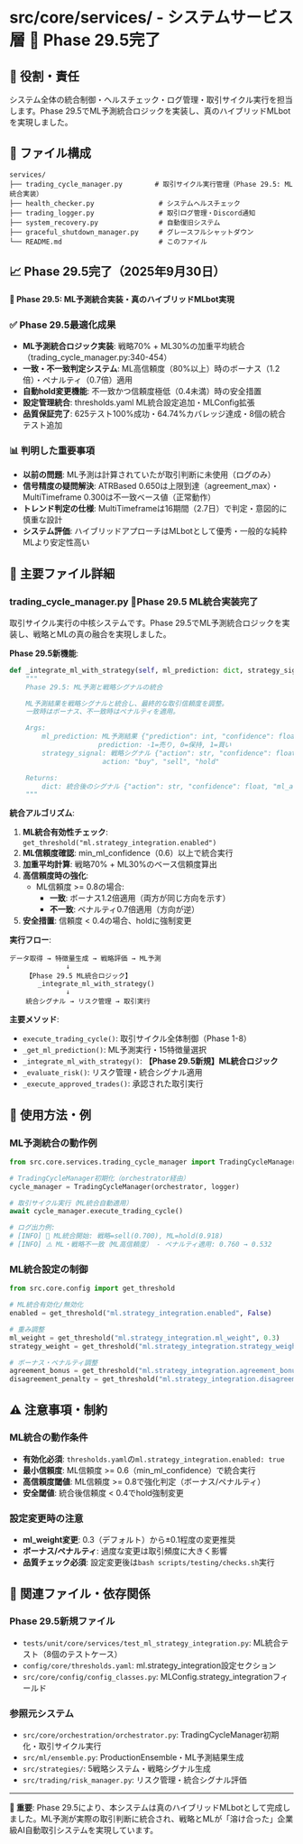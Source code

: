# src/core/services/ - システムサービス層 🚀 Phase 29.5完了

## 🎯 役割・責任

システム全体の統合制御・ヘルスチェック・ログ管理・取引サイクル実行を担当します。Phase 29.5でML予測統合ロジックを実装し、真のハイブリッドMLbotを実現しました。

## 📂 ファイル構成

```
services/
├── trading_cycle_manager.py        # 取引サイクル実行管理（Phase 29.5: ML統合実装）
├── health_checker.py                # システムヘルスチェック
├── trading_logger.py                # 取引ログ管理・Discord通知
├── system_recovery.py               # 自動復旧システム
├── graceful_shutdown_manager.py     # グレースフルシャットダウン
└── README.md                        # このファイル
```

## 📈 Phase 29.5完了（2025年9月30日）

**🎯 Phase 29.5: ML予測統合実装・真のハイブリッドMLbot実現**

### ✅ Phase 29.5最適化成果
- **ML予測統合ロジック実装**: 戦略70% + ML30%の加重平均統合（trading_cycle_manager.py:340-454）
- **一致・不一致判定システム**: ML高信頼度（80%以上）時のボーナス（1.2倍）・ペナルティ（0.7倍）適用
- **自動hold変更機能**: 不一致かつ信頼度極低（0.4未満）時の安全措置
- **設定管理統合**: thresholds.yaml ML統合設定追加・MLConfig拡張
- **品質保証完了**: 625テスト100%成功・64.74%カバレッジ達成・8個の統合テスト追加

### 📊 判明した重要事項
- **以前の問題**: ML予測は計算されていたが取引判断に未使用（ログのみ）
- **信号精度の疑問解決**: ATRBased 0.650は上限到達（agreement_max）・MultiTimeframe 0.300は不一致ベース値（正常動作）
- **トレンド判定の仕様**: MultiTimeframeは16期間（2.7日）で判定・意図的に慎重な設計
- **システム評価**: ハイブリッドアプローチはMLbotとして優秀・一般的な純粋MLより安定性高い

## 🔧 主要ファイル詳細

### **trading_cycle_manager.py** 🚀**Phase 29.5 ML統合実装完了**

取引サイクル実行の中核システムです。Phase 29.5でML予測統合ロジックを実装し、戦略とMLの真の融合を実現しました。

**Phase 29.5新機能**:
```python
def _integrate_ml_with_strategy(self, ml_prediction: dict, strategy_signal: dict) -> dict:
    """
    Phase 29.5: ML予測と戦略シグナルの統合

    ML予測結果を戦略シグナルと統合し、最終的な取引信頼度を調整。
    一致時はボーナス、不一致時はペナルティを適用。

    Args:
        ml_prediction: ML予測結果 {"prediction": int, "confidence": float}
                      prediction: -1=売り, 0=保持, 1=買い
        strategy_signal: 戦略シグナル {"action": str, "confidence": float}
                       action: "buy", "sell", "hold"

    Returns:
        dict: 統合後のシグナル {"action": str, "confidence": float, "ml_adjusted": bool}
    """
```

**統合アルゴリズム**:
1. **ML統合有効性チェック**: `get_threshold("ml.strategy_integration.enabled")`
2. **ML信頼度確認**: min_ml_confidence（0.6）以上で統合実行
3. **加重平均計算**: 戦略70% + ML30%のベース信頼度算出
4. **高信頼度時の強化**:
   - ML信頼度 >= 0.8の場合:
     - **一致**: ボーナス1.2倍適用（両方が同じ方向を示す）
     - **不一致**: ペナルティ0.7倍適用（方向が逆）
5. **安全措置**: 信頼度 < 0.4の場合、holdに強制変更

**実行フロー**:
```
データ取得 → 特徴量生成 → 戦略評価 → ML予測
              ↓
    【Phase 29.5 ML統合ロジック】
       _integrate_ml_with_strategy()
              ↓
    統合シグナル → リスク管理 → 取引実行
```

**主要メソッド**:
- `execute_trading_cycle()`: 取引サイクル全体制御（Phase 1-8）
- `_get_ml_prediction()`: ML予測実行・15特徴量選択
- `_integrate_ml_with_strategy()`: **【Phase 29.5新規】ML統合ロジック**
- `_evaluate_risk()`: リスク管理・統合シグナル適用
- `_execute_approved_trades()`: 承認された取引実行

## 📝 使用方法・例

### **ML予測統合の動作例**

```python
from src.core.services.trading_cycle_manager import TradingCycleManager

# TradingCycleManager初期化（orchestrator経由）
cycle_manager = TradingCycleManager(orchestrator, logger)

# 取引サイクル実行（ML統合自動適用）
await cycle_manager.execute_trading_cycle()

# ログ出力例:
# [INFO] 🔄 ML統合開始: 戦略=sell(0.700), ML=hold(0.918)
# [INFO] ⚠️ ML・戦略不一致（ML高信頼度） - ペナルティ適用: 0.760 → 0.532
```

### **ML統合設定の制御**

```python
from src.core.config import get_threshold

# ML統合有効化/無効化
enabled = get_threshold("ml.strategy_integration.enabled", False)

# 重み調整
ml_weight = get_threshold("ml.strategy_integration.ml_weight", 0.3)
strategy_weight = get_threshold("ml.strategy_integration.strategy_weight", 0.7)

# ボーナス・ペナルティ調整
agreement_bonus = get_threshold("ml.strategy_integration.agreement_bonus", 1.2)
disagreement_penalty = get_threshold("ml.strategy_integration.disagreement_penalty", 0.7)
```

## ⚠️ 注意事項・制約

### **ML統合の動作条件**
- **有効化必須**: `thresholds.yaml`の`ml.strategy_integration.enabled: true`
- **最小信頼度**: ML信頼度 >= 0.6（min_ml_confidence）で統合実行
- **高信頼度閾値**: ML信頼度 >= 0.8で強化判定（ボーナス/ペナルティ）
- **安全閾値**: 統合後信頼度 < 0.4でhold強制変更

### **設定変更時の注意**
- **ml_weight変更**: 0.3（デフォルト）から±0.1程度の変更推奨
- **ボーナス/ペナルティ**: 過度な変更は取引頻度に大きく影響
- **品質チェック必須**: 設定変更後は`bash scripts/testing/checks.sh`実行

## 🔗 関連ファイル・依存関係

### **Phase 29.5新規ファイル**
- `tests/unit/core/services/test_ml_strategy_integration.py`: ML統合テスト（8個のテストケース）
- `config/core/thresholds.yaml`: ml.strategy_integration設定セクション
- `src/core/config/config_classes.py`: MLConfig.strategy_integrationフィールド

### **参照元システム**
- `src/core/orchestration/orchestrator.py`: TradingCycleManager初期化・取引サイクル実行
- `src/ml/ensemble.py`: ProductionEnsemble・ML予測結果生成
- `src/strategies/`: 5戦略システム・戦略シグナル生成
- `src/trading/risk_manager.py`: リスク管理・統合シグナル評価

---

**🎯 重要**: Phase 29.5により、本システムは真のハイブリッドMLbotとして完成しました。ML予測が実際の取引判断に統合され、戦略とMLが「溶け合った」企業級AI自動取引システムを実現しています。